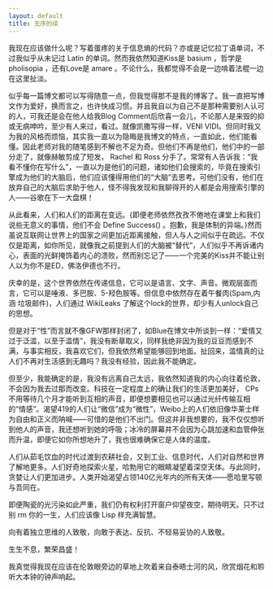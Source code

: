 ```yaml
---
layout: default
title: 无序的续
---
```


我现在应该做什么呢？写着蛋疼的关于信息熵的代码？亦或是记忆拉丁语单词，不过我似乎从未记过 Latin 的单词。然而我依然知道Kiss是 basium ，哲学是 pholisopia ，还有Love是 amare 。不论什么，我都觉得不会是一边啃着法棍一边在这里扯淡。

似乎每一篇博文都可以写得随意一点，但我觉得那不是我的博客了。我一直把写博文作为爱好，换而言之，也许快成习惯。并且我自以为自己不是那种需要别人认可的人，可我还是会在他人给我Blog Comment后欣喜一会儿，不论那人是来毁的抑或无病呻吟，至少有人来过，看过。就像凯撒写得一样，VENI VIDI。但同时我又为我的风格而烦恼，其实我一直以为隐晦是我博文的特点，一直如此，他们能看懂。因此老师对我的随笔感到不解也不足为奇。但他们不再是他们，他们中的一部分走了，就像赫敏剪成了短发， Rachel 和 Ross 分手了。常常有人告诉我：“我看不懂你在写什么”，一直以为是他们的问题，诸如他们会搜索的，毕竟在搜索引擎成为他们的大脑后，他们应该懂得用他们的“大脑”去思考。可他们没有，他们在放弃自己的大脑后求助于他人，怪不得我发现和我聊得开的人都是会用搜索引擎的人——谷歌在下一大盘棋！
  
从此看来，人们和人们的距离在变远。{即便老师依然孜孜不倦地在课堂上和我们说些无意义的事情，他们不会 Define Success() 。抱歉，我是体制的异端。}然而虽说互联网让世界上的国家之间更加近距离接触，但人与人之间似乎在疏远。不仅仅是距离，如你所见，就像我之前提到人们的大脑被“替代”，人们似乎不再诉诸内心，表面的光鲜掩饰着内心的溃败，然而别忘记了——一个完美的Kiss并不能让别人以为你不是ED，佛洛伊德也不行。
  
庆幸的是，这个世界依然在传递信息，它可以是语言、文字、声音。微观层面而言，它可以是唾液、多巴胺、5-羟色胺等。但信息中依然存在着午餐肉(Spam,内涵 垃圾邮件)，人们通过 WikiLeaks 了解这个lock的世界，却少有人unlock自己的思想。
  
但是对于“性”而言就不像GFW那样封闭了，如Blue在博文中所谈到一样：“爱情又过于泛滥，以至于滥情”，我没有断章取义，同样我绝非因为我的豆豆而感到不满，与事实相反，我喜欢它们，但我依然希望能够回到地面。扯回来，滥情真的让人们不再对生活感到无趣吗？我没有经验，因此我不能确定。
  
但至少，我能确定的是，我没有远离自己太远，我依然知道我的内心向往着伦敦，不会因为我去过那而改变。科技在一定程度上的确让我们的生活更加美好， CPs 不用等待几个月才能听到互相的声音，即便想要相见也可以通过光纤传输互相的“情感”。渴望419的人们让“微信”成为“微性”，Weibo上的人们依旧像华莱士样为自由和正义而呐喊——可惜的是他们不出门。但这并非我想要的，我不仅仅想听到他人的声音，我还想听到她的呼吸；冰冷的屏幕并不会因为心跳加速和血管伸张而升温，即便它如你所想地升了，我也很难确保它是人体的温度。
  
人们从茹毛饮血的时代过渡到农耕社会，又到工业、信息时代，人们对自然和世界了解地更多。人们好奇地探索火星，哈勃用它的眼睛凝望着深空天体。与此同时，贪婪让人们更加进步。人类开始渴望占领140亿光年内的所有天体——愿哈里写顿与吾同在。
  
即便陶瓷的光污染如此严重，我们仍有权利打开窗户仰望夜空，期待明天。只不过别 rm 你的一生，人们应该像 Lisp 样充满智慧。
  
向有着独立思维的人致敬，向敢于表达、反抗、不轻易妥协的人致敬。
 
生生不息，繁荣昌盛！

我真觉得我现在应该在伦敦眼旁边的草地上吹着来自泰晤士河的风，欣赏烟花和聆听大本钟的钟声响起。
